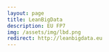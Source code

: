 ```yaml
---
layout: page
title: LeanBigData
description: EU FP7
img: /assets/img/lbd.png
redirect: http://leanbigdata.eu
---
```

